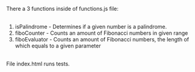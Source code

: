 There a 3 functions inside of functions.js file:<br />
<br />
1. isPalindrome - Determines if a given number is a palindrome.<br />
2. fiboCounter - Counts an amount of Fibonacci numbers in given range<br />
3. fiboEvaluator - Counts an amount of Fibonacci numbers, the length of which equals to a given parameter<br />
<br />
File index.html runs tests.
